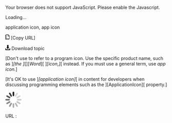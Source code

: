 Your browser does not support JavaScript. Please enable the Javascript.

Loading...

application icon, app icon

![Copy URL](application-icon-app-icon_files/Copy.png) [Copy URL]

![Download](application-icon-app-icon_files/Download.png)
Download topic

[Don't use to refer to a program icon. Use the specific product name, such as ]*[the ]*[][*Word*][ ]*[icon,]*[ instead. If you must use a general term, use *app icon.*]

[It's OK to use ]*[application icon]*[ in content for developers when discussing programming elements such as the ][ApplicationIcon][ property.]

![In progress](application-icon-app-icon_files/activity-large.gif)

URL :


